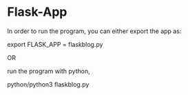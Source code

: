 # Flask-App

In order to run the program, you can either export the app as:

export FLASK_APP = flaskblog.py

OR

run the program with python,

python/python3 flaskblog.py

